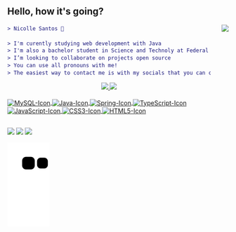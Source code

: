 ## Hello, how it's going?

<img align="right" height="200" style="margin-left: 25px" src="https://media.giphy.com/media/Z96Ax1zh5aSsHczGve/giphy.gif"/>

```diff
> Nicolle Santos 🍄

> I'm curently studying web development with Java
> I'm also a bachelor student in Science and Technoly at Federal University of ABC
> I’m looking to collaborate on projects open source
> You can use all pronouns with me!
> The easiest way to contact me is with my socials that you can check bellow
```

<div align="center">
  <a href="https://github.com/santosnicolle">
  <img height="140em" src="https://github-readme-stats.vercel.app/api?username=santosnicolle&show_icons=true&theme=dark&include_all_commits=true&count_private=true"/>
  <img height="140em" src="https://github-readme-stats.vercel.app/api/top-langs/?username=santosnicolle&layout=compact&langs_count=7&theme=dark"/>
</div>
  
  <div style="display: inline_block"><br>
  <img align="center" alt="MySQL-Icon" height="30" width="100" & border-radius="10px;" src="https://img.shields.io/badge/MySQL-00000F?style=flat&logo=mysql&logoColor=white">
  <img align="center" alt="Java-Icon" height="30" width="80" src="https://img.shields.io/badge/Java-ED8B00?style=flat&logo=java&logoColor=white">
  <img align="center" alt="Spring-Icon" height="30" width="90" & border-radius="10px;" src="https://img.shields.io/badge/Spring-6DB33F?style=flat&logo=spring&logoColor=white">
    <img align="center" alt="TypeScript-Icon" height="30" width="100" & border-radius="10px;" src="https://img.shields.io/badge/TypeScript-007ACC?style=flat&logo=typescript&logoColor=white">
    <img align="center" alt="JavaScript-Icon" height="30" width="100" & border-radius="10px;" src="https://img.shields.io/badge/JavaScript-323330?style=flat&logo=javascript&logoColor=F7DF1E">
    <img align="center" alt="CSS3-Icon" height="30" width="90" & border-radius="10px;" src="https://img.shields.io/badge/CSS3-1572B6?style=flat&logo=css3&logoColor=white">
    <img align="center" alt="HTML5-Icon" height="30" width="90" & border-radius="10px;" src="https://img.shields.io/badge/HTML5-E34F26?style=flat&logo=html5&logoColor=white">
</div>
  
##
  
  
<div>
  <a href="https://www.linkedin.com/in/santosnicolle/" target="_blank"><img height="28em" src="https://img.shields.io/badge/LinkedIn-0077B5?style=flat&logo=linkedin&logoColor=white" target="_blank"></a>
  <a href="https://twitter.com/stringsantos" target="_blank"><img height="28em" src="https://img.shields.io/badge/Twitter-1DA1F2?style=flat&logo=twitter&logoColor=white" target="_blank"></a>
  <a href="https://open.spotify.com/user/nicollxss?si=4309b8f7a1654b94" target="_blank"><img height="28em" src="https://img.shields.io/badge/Spotify-1ED760?&style=flat&logo=spotify&logoColor=white" target="_blank"></a>
  
 ![Snake animation](https://github.com/santosnicolle/santosnicolle/blob/output/github-contribution-grid-snake.svg)
  
</div>
